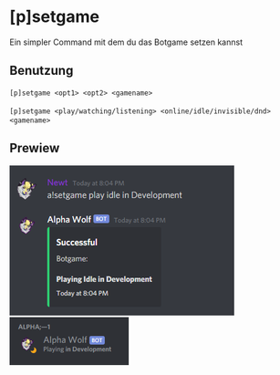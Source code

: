 # [p]setgame

Ein simpler Command mit dem du das Botgame setzen kannst

## Benutzung

```
[p]setgame <opt1> <opt2> <gamename>

[p]setgame <play/watching/listening> <online/idle/invisible/dnd> <gamename>
```

## Prewiew
<a>
 <img src="https://github.com/NewtTheWolf/setgame/blob/master/prewiew_1.png"/>
 <img src="https://github.com/NewtTheWolf/setgame/blob/master/prewiew_2.png"/>
</a>
